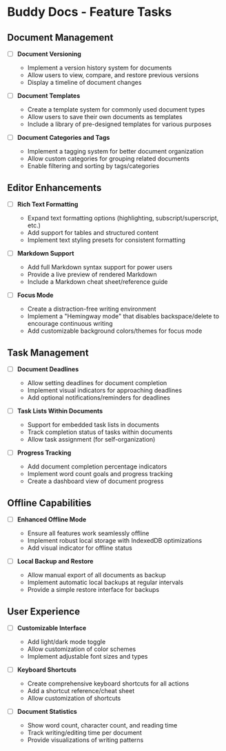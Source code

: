 # Buddy Docs - Feature Tasks

## Document Management

- [ ] **Document Versioning**
  - Implement a version history system for documents
  - Allow users to view, compare, and restore previous versions
  - Display a timeline of document changes

- [ ] **Document Templates**
  - Create a template system for commonly used document types
  - Allow users to save their own documents as templates
  - Include a library of pre-designed templates for various purposes

- [ ] **Document Categories and Tags**
  - Implement a tagging system for better document organization
  - Allow custom categories for grouping related documents
  - Enable filtering and sorting by tags/categories

## Editor Enhancements

- [ ] **Rich Text Formatting**
  - Expand text formatting options (highlighting, subscript/superscript, etc.)
  - Add support for tables and structured content
  - Implement text styling presets for consistent formatting

- [ ] **Markdown Support**
  - Add full Markdown syntax support for power users
  - Provide a live preview of rendered Markdown
  - Include a Markdown cheat sheet/reference guide

- [ ] **Focus Mode**
  - Create a distraction-free writing environment
  - Implement a "Hemingway mode" that disables backspace/delete to encourage continuous writing
  - Add customizable background colors/themes for focus mode

## Task Management

- [ ] **Document Deadlines**
  - Allow setting deadlines for document completion
  - Implement visual indicators for approaching deadlines
  - Add optional notifications/reminders for deadlines

- [ ] **Task Lists Within Documents**
  - Support for embedded task lists in documents
  - Track completion status of tasks within documents
  - Allow task assignment (for self-organization)

- [ ] **Progress Tracking**
  - Add document completion percentage indicators
  - Implement word count goals and progress tracking
  - Create a dashboard view of document progress

## Offline Capabilities

- [ ] **Enhanced Offline Mode**
  - Ensure all features work seamlessly offline
  - Implement robust local storage with IndexedDB optimizations
  - Add visual indicator for offline status

- [ ] **Local Backup and Restore**
  - Allow manual export of all documents as backup
  - Implement automatic local backups at regular intervals
  - Provide a simple restore interface for backups

## User Experience

- [ ] **Customizable Interface**
  - Add light/dark mode toggle
  - Allow customization of color schemes
  - Implement adjustable font sizes and types

- [ ] **Keyboard Shortcuts**
  - Create comprehensive keyboard shortcuts for all actions
  - Add a shortcut reference/cheat sheet
  - Allow customization of shortcuts

- [ ] **Document Statistics**
  - Show word count, character count, and reading time
  - Track writing/editing time per document
  - Provide visualizations of writing patterns
